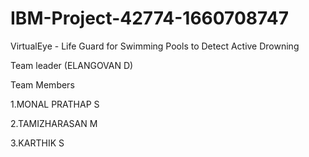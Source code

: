 # IBM-Project-42774-1660708747
VirtualEye - Life Guard for Swimming Pools to Detect Active Drowning


Team leader (ELANGOVAN D)

Team Members

1.MONAL PRATHAP S

2.TAMIZHARASAN M

3.KARTHIK S
